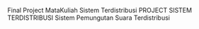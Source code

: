 Final Project MataKuliah Sistem Terdistribusi
PROJECT SISTEM TERDISTRIBUSI
Sistem Pemungutan Suara Terdistribusi
